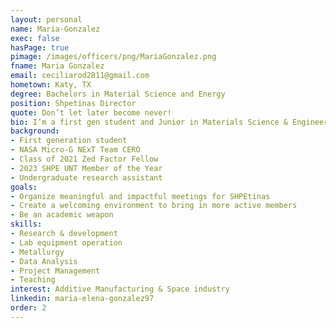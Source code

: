 ```yaml
---
layout: personal
name: Maria-Gonzalez
exec: false
hasPage: true
pimage: /images/officers/png/MariaGonzalez.png
fname: Maria Gonzalez
email: ceciliarod2811@gmail.com
hometown: Katy, TX
degree: Bachelors in Material Science and Energy
position: Shpetinas Director
quote: Don’t let later become never! 
bio: I’m a first gen student and Junior in Materials Science & Engineering. I grew up playing music, acting in theatre and volunteering with foster kids. Those experiences have helped me learn the discipline and joy that comes with following your passions as well as the impact of being supported by a community of likeminded people. Today, I am working to help the community that has impacted me the most grow through my position as SHPEtinas director. I have 1 fellowship, 1 co-op and 2 internships under my belt and hope to use the knowledge and skills I’ve learned to help our SHPEtinas tap into their full potential. 
background: 
- First generation student
- NASA Micro-G NExT Team CERO 
- Class of 2021 Zed Factor Fellow 
- 2023 SHPE UNT Member of the Year 
- Undergraduate research assistant
goals:
- Organize meaningful and impactful meetings for SHPEtinas 
- Create a welcoming environment to bring in more active members 
- Be an academic weapon
skills:
- Research & development
- Lab equipment operation 
- Metallurgy
- Data Analysis 
- Project Management
- Teaching 
interest: Additive Manufacturing & Space industry
linkedin: maria-elena-gonzalez97
order: 2
---
```

